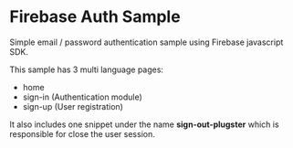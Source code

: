 # Firebase Auth Sample

Simple email / password authentication sample using Firebase javascript SDK.

This sample has 3 multi language pages:

- home
- sign-in (Authentication module)
- sign-up (User registration)

It also includes one snippet under the name **sign-out-plugster** which is responsible for close the user session.
